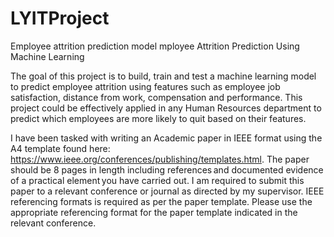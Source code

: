 # LYITProject
Employee attrition prediction model
mployee Attrition Prediction Using Machine Learning


The goal of this project is to build, train and test a machine learning model to predict employee attrition using features such as employee job satisfaction, distance from work, compensation and performance. This project could be effectively applied in any Human Resources department to predict which employees are more likely to quit based on their features.
   

I have been tasked with writing an Academic paper in IEEE format using the A4 template found here:  https://www.ieee.org/conferences/publishing/templates.html. The paper should be 8 pages in length including references and documented evidence of a practical element you have carried out. I am required to submit this paper to a relevant conference or journal as directed by my supervisor.
IEEE referencing formats is required as per the paper template. Please use the appropriate referencing format for the paper template indicated in the relevant conference.

